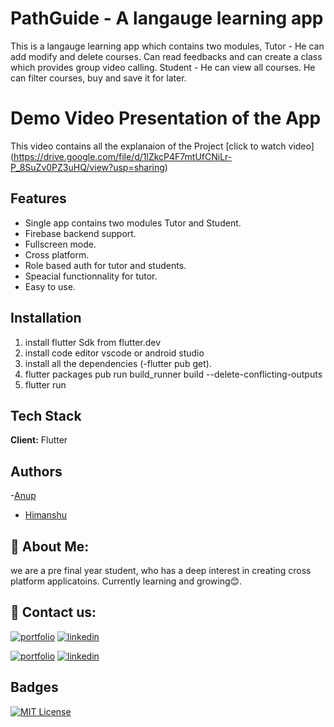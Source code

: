 
# PathGuide - A langauge learning app

This is a langauge learning app which contains two modules, 
Tutor - He can add modify and delete courses. Can read feedbacks and can create a class which provides group video calling.
Student - He can view all courses. He can filter courses, buy and save it for later.

# Demo Video Presentation of the App

This video contains all the explanaion of the Project 
[click to watch video] (https://drive.google.com/file/d/1lZkcP4F7mtUfCNiLr-P_8SuZv0PZ3uHQ/view?usp=sharing)


## Features

- Single app contains two modules Tutor and Student.
- Firebase backend support.
- Fullscreen mode.
- Cross platform.
- Role based auth for tutor and students.
- Speacial functionnality for tutor.
- Easy to use.
  


## Installation

1) install flutter Sdk from flutter.dev 
2) install code editor vscode or android studio
4) install all the dependencies (-flutter pub get).
5) flutter packages pub run build_runner build --delete-conflicting-outputs
6) flutter run 
    
## Tech Stack

**Client:** Flutter


## Authors

-[Anup](https://github.com/Quietanup01)
- [Himanshu](https://github.com/nycanshu)
  


## 🚀 About Me:
we are  a pre final year student, who has a deep interest in creating cross platform applicatoins. Currently learning and growing😊.



## 🔗 Contact us:


[![portfolio](https://img.shields.io/badge/my_portfolio-000?style=for-the-badge&logo=ko-fi&logoColor=white)](https://anupvisuals.netlify.app/)
[![linkedin](https://img.shields.io/badge/linkedin-0A66C2?style=for-the-badge&logo=linkedin&logoColor=white)](https://www.linkedin.com/in/anup-ranjan-48078b21a/)

[![portfolio](https://img.shields.io/badge/my_portfolio-000?style=for-the-badge&logo=ko-fi&logoColor=white)](https://okay-anshu.web.app)
[![linkedin](https://img.shields.io/badge/linkedin-0A66C2?style=for-the-badge&logo=linkedin&logoColor=white)](https://www.linkedin.com/in/okay-anshu/)



## Badges

[![MIT License](https://img.shields.io/badge/License-MIT-green.svg)](https://choosealicense.com/licenses/mit/)


